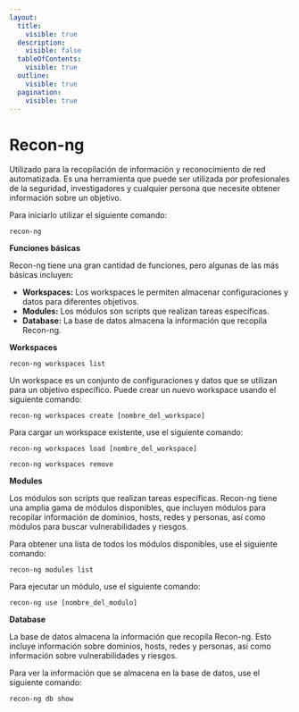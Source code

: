```yaml
---
layout:
  title:
    visible: true
  description:
    visible: false
  tableOfContents:
    visible: true
  outline:
    visible: true
  pagination:
    visible: true
---
```


# Recon-ng

Utilizado para la recopilación de información y reconocimiento de red automatizada. Es una herramienta que puede ser utilizada por profesionales de la seguridad, investigadores y cualquier persona que necesite obtener información sobre un objetivo.

Para iniciarlo utilizar el siguiente comando:

```
recon-ng
```

**Funciones básicas**

Recon-ng tiene una gran cantidad de funciones, pero algunas de las más básicas incluyen:

* **Workspaces:** Los workspaces le permiten almacenar configuraciones y datos para diferentes objetivos.
* **Modules:** Los módulos son scripts que realizan tareas específicas.
* **Database:** La base de datos almacena la información que recopila Recon-ng.

**Workspaces**

```
recon-ng workspaces list
```

Un workspace es un conjunto de configuraciones y datos que se utilizan para un objetivo específico. Puede crear un nuevo workspace usando el siguiente comando:

```
recon-ng workspaces create [nombre_del_workspace]
```

Para cargar un workspace existente, use el siguiente comando:

```
recon-ng workspaces load [nombre_del_workspace]
```

```
recon-ng workspaces remove
```

**Modules**

Los módulos son scripts que realizan tareas específicas. Recon-ng tiene una amplia gama de módulos disponibles, que incluyen módulos para recopilar información de dominios, hosts, redes y personas, así como módulos para buscar vulnerabilidades y riesgos.

Para obtener una lista de todos los módulos disponibles, use el siguiente comando:

```
recon-ng modules list
```

Para ejecutar un módulo, use el siguiente comando:

```
recon-ng use [nombre_del_modulo]
```

**Database**

La base de datos almacena la información que recopila Recon-ng. Esto incluye información sobre dominios, hosts, redes y personas, así como información sobre vulnerabilidades y riesgos.

Para ver la información que se almacena en la base de datos, use el siguiente comando:

```
recon-ng db show
```

